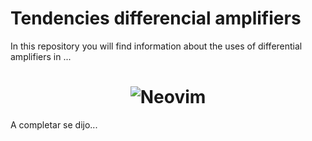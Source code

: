 # Tendencies differencial amplifiers
In this repository you will find information about the uses of differential amplifiers in ...
<h1 align="center">
  <img src="https://electronicscoach.com/wp-content/uploads/2018/05/differential-amplifier-using-op-amp.jpg" alt="Neovim">
</h1>
A completar se dijo...
